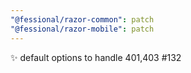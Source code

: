 ```yaml
---
"@fessional/razor-common": patch
"@fessional/razor-mobile": patch
---
```


✨ default options to handle 401,403 #132
